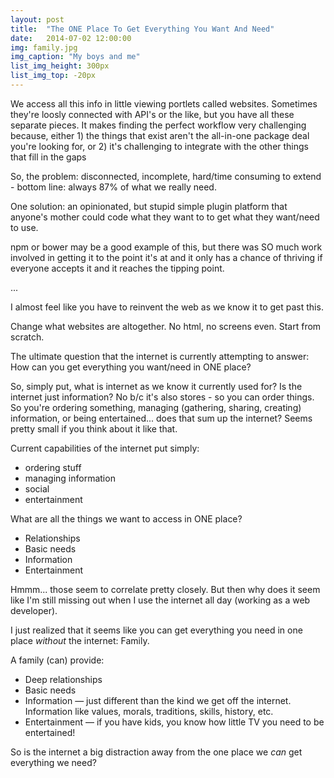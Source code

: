 ```yaml
---
layout: post
title:  "The ONE Place To Get Everything You Want And Need"
date:   2014-07-02 12:00:00
img: family.jpg
img_caption: "My boys and me"
list_img_height: 300px
list_img_top: -20px
---
```


We access all this info in little viewing portlets called websites. Sometimes they're loosly connected with API's or the like, but you have all these separate pieces. It makes finding the perfect workflow very challenging because, either 1) the things that exist aren't the all-in-one package deal you're looking for, or 2) it's challenging to integrate with the other things that fill in the gaps

So, the problem: disconnected, incomplete, hard/time consuming to extend - bottom line: always 87% of what we really need.

One solution: an opinionated, but stupid simple plugin platform that anyone's mother could code what they want to to get what they want/need to use.

npm or bower may be a good example of this, but there was SO much work involved in getting it to the point it's at and it only has a chance of thriving if everyone accepts it and it reaches the tipping point.

...

I almost feel like you have to reinvent the web as we know it to get past this.

Change what websites are altogether. No html, no screens even. Start from scratch.

The ultimate question that the internet is currently attempting to answer: How can you get everything you want/need in ONE place?

So, simply put, what is internet as we know it currently used for? Is the internet just information? No b/c it's also stores - so you can order things. So you're ordering something, managing (gathering, sharing, creating) information, or being entertained... does that sum up the internet? Seems pretty small if you think about it like that.

Current capabilities of the internet put simply:

- ordering stuff
- managing information
- social
- entertainment

What are all the things we want to access in ONE place?

- Relationships
- Basic needs
- Information
- Entertainment

Hmmm... those seem to correlate pretty closely. But then why does it seem like I'm still missing out when I use the internet all day (working as a web developer).

I just realized that it seems like you can get everything you need in one place _without_ the internet: Family.

A family (can) provide:

- Deep relationships
- Basic needs
- Information — just different than the kind we get off the internet. Information like values, morals, traditions, skills, history, etc.
- Entertainment — if you have kids, you know how little TV you need to be entertained!

So is the internet a big distraction away from the one place we _can_ get everything we need?